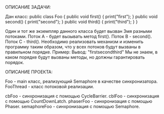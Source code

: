 ОПИСАНИЕ ЗАДАЧИ:

Дан класс:
public class Foo {
  public void first() { print("first"); }
  public void second() { print("second"); }
  public void third() { print("third"); }
}

Один и тот же экземпляр данного класса будет вызван 3мя разными потоками. Поток А - будет вызывать метод first(). Поток B - second(). Поток С - third(). 
Необходимо реализовать механизм и изменить программу таким образом, что у всех потоков будут вызваны в правильном порядке.
 Пример:
Вывод: "firstsecondthird"
Мы не знаем, в каком порядке будут вызваны методы, но должны гарантировать порядок.

ОПИСАНИЕ ПРОЕКТА:

Foo - main класс, реализующий Semaphore в качестве синхронизатора.
FooThread - класс потоковой реализации.

cbFoo - синхронизация с помощью CycleBarrier.
cblFoo - синхронизация с помощью CountDownLatch.
phaserFoo - синхронизация с помощью Phaser.
semaphoreFoo - синхронизация с помощью Semaphore.
